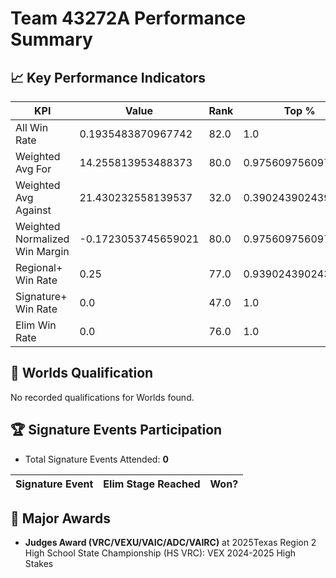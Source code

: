# Team 43272A Performance Summary

## 📈 Key Performance Indicators
| KPI | Value | Rank | Top % |
| --- | ----- | ---- | ----- |
| All Win Rate | 0.1935483870967742 | 82.0 | 1.0 |
| Weighted Avg For | 14.255813953488373 | 80.0 | 0.975609756097561 |
| Weighted Avg Against | 21.430232558139537 | 32.0 | 0.3902439024390244 |
| Weighted Normalized Win Margin | -0.1723053745659021 | 80.0 | 0.975609756097561 |
| Regional+ Win Rate | 0.25 | 77.0 | 0.9390243902439024 |
| Signature+ Win Rate | 0.0 | 47.0 | 1.0 |
| Elim Win Rate | 0.0 | 76.0 | 1.0 |


## 🎯 Worlds Qualification
No recorded qualifications for Worlds found.

## 🏆 Signature Events Participation
- Total Signature Events Attended: **0**

| Signature Event | Elim Stage Reached | Won? |
|:----------------|:-------------------|:----|


## 🥇 Major Awards
- **Judges Award (VRC/VEXU/VAIC/ADC/VAIRC)** at 2025Texas Region 2 High School State Championship (HS VRC): VEX 2024-2025 High Stakes

